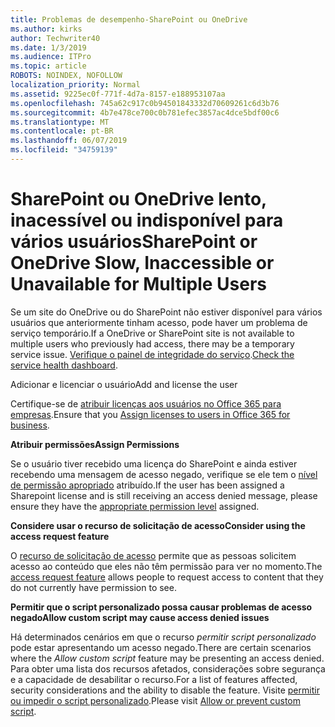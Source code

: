 ```yaml
---
title: Problemas de desempenho-SharePoint ou OneDrive
ms.author: kirks
author: Techwriter40
ms.date: 1/3/2019
ms.audience: ITPro
ms.topic: article
ROBOTS: NOINDEX, NOFOLLOW
localization_priority: Normal
ms.assetid: 9225ec0f-771f-4d7a-8157-e188953107aa
ms.openlocfilehash: 745a62c917c0b94501843332d70609261c6d3b76
ms.sourcegitcommit: 4b7e478ce700c0b781efec3857ac4dce5bdf00c6
ms.translationtype: MT
ms.contentlocale: pt-BR
ms.lasthandoff: 06/07/2019
ms.locfileid: "34759139"
---
```

# <a name="sharepoint-or-onedrive-slow-inaccessible-or-unavailable-for-multiple-users"></a><span data-ttu-id="52be6-102">SharePoint ou OneDrive lento, inacessível ou indisponível para vários usuários</span><span class="sxs-lookup"><span data-stu-id="52be6-102">SharePoint or OneDrive Slow, Inaccessible or Unavailable for Multiple Users</span></span>

<span data-ttu-id="52be6-103">Se um site do OneDrive ou do SharePoint não estiver disponível para vários usuários que anteriormente tinham acesso, pode haver um problema de serviço temporário.</span><span class="sxs-lookup"><span data-stu-id="52be6-103">If a OneDrive or SharePoint site is not available to multiple users who previously had access, there may be a temporary service issue.</span></span> <span data-ttu-id="52be6-104">[Verifique o painel de integridade do serviço](https://portal.office.com/adminportal/home#/servicehealth).</span><span class="sxs-lookup"><span data-stu-id="52be6-104">[Check the service health dashboard](https://portal.office.com/adminportal/home#/servicehealth).</span></span>

<span data-ttu-id="52be6-105">Adicionar e licenciar o usuário</span><span class="sxs-lookup"><span data-stu-id="52be6-105">Add and license the user</span></span>

<span data-ttu-id="52be6-106">Certifique-se de [atribuir licenças aos usuários no Office 365 para empresas](https://docs.microsoft.com/office365/admin/subscriptions-and-billing/assign-licenses-to-users?view=o365-worldwide&amp;tabs=One).</span><span class="sxs-lookup"><span data-stu-id="52be6-106">Ensure that you [Assign licenses to users in Office 365 for business](https://docs.microsoft.com/office365/admin/subscriptions-and-billing/assign-licenses-to-users?view=o365-worldwide&amp;tabs=One).</span></span>


<span data-ttu-id="52be6-107">**Atribuir permissões**</span><span class="sxs-lookup"><span data-stu-id="52be6-107">**Assign Permissions**</span></span>

<span data-ttu-id="52be6-108">Se o usuário tiver recebido uma licença do SharePoint e ainda estiver recebendo uma mensagem de acesso negado, verifique se ele tem o [nível de permissão apropriado](https://docs.microsoft.com/sharepoint/understanding-permission-levels) atribuído.</span><span class="sxs-lookup"><span data-stu-id="52be6-108">If the user has been assigned a Sharepoint license and is still receiving an access denied message, please ensure they have the [appropriate permission level](https://docs.microsoft.com/sharepoint/understanding-permission-levels) assigned.</span></span>

<span data-ttu-id="52be6-109">**Considere usar o recurso de solicitação de acesso**</span><span class="sxs-lookup"><span data-stu-id="52be6-109">**Consider using the access request feature**</span></span>

<span data-ttu-id="52be6-110">O [recurso de solicitação de acesso](https://support.office.com/article/Set-up-and-manage-access-requests-94B26E0B-2822-49D4-929A-8455698654B3) permite que as pessoas solicitem acesso ao conteúdo que eles não têm permissão para ver no momento.</span><span class="sxs-lookup"><span data-stu-id="52be6-110">The [access request feature](https://support.office.com/article/Set-up-and-manage-access-requests-94B26E0B-2822-49D4-929A-8455698654B3) allows people to request access to content that they do not currently have permission to see.</span></span>

<span data-ttu-id="52be6-111">**Permitir que o script personalizado possa causar problemas de acesso negado**</span><span class="sxs-lookup"><span data-stu-id="52be6-111">**Allow custom script may cause access denied issues**</span></span>

<span data-ttu-id="52be6-112">Há determinados cenários em que o recurso *permitir script personalizado* pode estar apresentando um acesso negado.</span><span class="sxs-lookup"><span data-stu-id="52be6-112">There are certain scenarios where the *Allow custom script* feature may be presenting an access denied.</span></span> <span data-ttu-id="52be6-113">Para obter uma lista dos recursos afetados, considerações sobre segurança e a capacidade de desabilitar o recurso.</span><span class="sxs-lookup"><span data-stu-id="52be6-113">For a list of features affected, security considerations and the ability to disable the feature.</span></span> <span data-ttu-id="52be6-114">Visite [permitir ou impedir o script personalizado](https://docs.microsoft.com/sharepoint/allow-or-prevent-custom-script).</span><span class="sxs-lookup"><span data-stu-id="52be6-114">Please visit [Allow or prevent custom script](https://docs.microsoft.com/sharepoint/allow-or-prevent-custom-script).</span></span>

